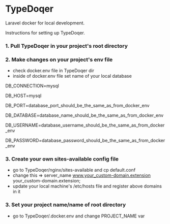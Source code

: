 # TypeDoqer
Laravel docker for local development.

Instructions for setting up TypeDoqer.

### 1. Pull TypeDoqer in your project's root directory
### 2. Make changes on your project's env file 
- check docker.env file in TypeDoqer dir
- inside of docker.env file set name of your local database

DB_CONNECTION=mysql

DB_HOST=mysql

DB_PORT=database_port_should_be_the_same_as_from_docker_env

DB_DATABASE=database_name_should_be_the_same_as_from_docker_env

DB_USERNAME=database_username_should_be_the_same_as_from_docker_env

DB_PASSWORD=database_password_should_be_the_same_as_from_docker_env

### 3. Create your own sites-available config file
- go to TypeDoqer/nginx/sites-available and cp default.conf
- change this => server_name www.your_custom-domain.extension your_custom-domain.extension;
- update your local machine's /etc/hosts file and register above domains in it

### 3. Set your project name/name of root directory
- go to TypeDoqer/.docker.env and change PROJECT_NAME var